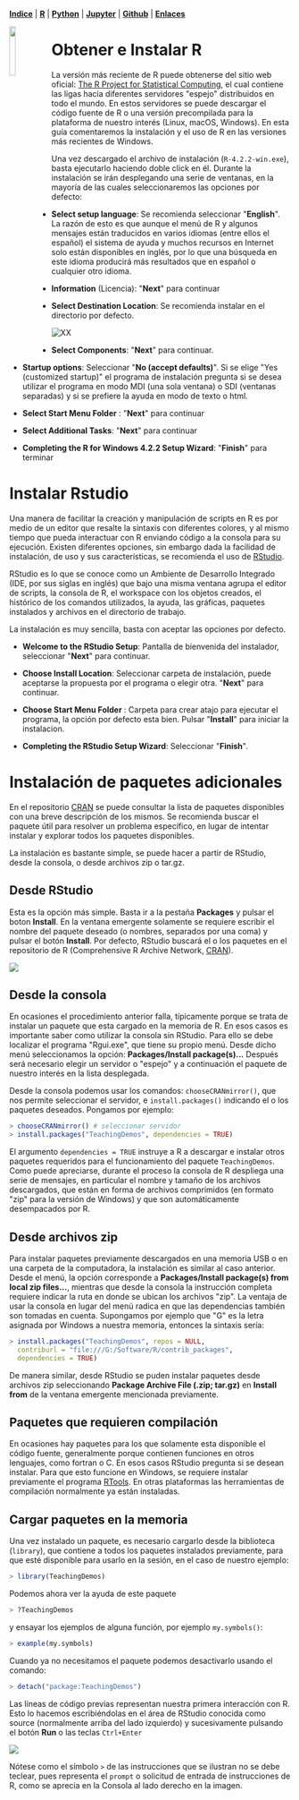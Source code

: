 <p align="left">
<strong><a href="../Indice.md">Indice</a></strong>
|
<strong><a href="../Intro a R/R.md">R</a></strong>
|
<strong><a href="../Intro a Python/Python.md">Python</a></strong>
|
<strong><a href="../Intro a Jupyter/Jupyter.md">Jupyter</a></strong>
|
<strong><a href="../Intro a github/Github.md">Github</a></strong>
|
<strong><a href="../enlaces.md">Enlaces</a></strong>
</p>

<img     style="float: left;" src="OHWe.png" width=15% height=15%>


# Obtener e Instalar R

La versión más reciente de R puede obtenerse del sitio web oficial: [The R Project for Statistical Computing](http://www.r-project.org/), el cual contiene las ligas hacia diferentes servidores "espejo" distribuidos en todo el mundo. En estos servidores se puede descargar el código fuente de R o una versión precompilada para la plataforma de nuestro interés (Linux, macOS, Windows). En esta guía comentaremos la instalación y el uso de R en las versiones más recientes de  Windows.

Una vez descargado el archivo de instalación (`R-4.2.2-win.exe`), basta ejecutarlo haciendo doble click en él. Durante la instalación se irán desplegando una serie de ventanas, en la mayoría de las cuales seleccionaremos las opciones por defecto: 

* **Select setup language**: Se recomienda seleccionar "**English**". La razón de esto es que aunque el menú de R y algunos mensajes están traducidos en varios idiomas (entre ellos el español) el sistema de ayuda y muchos recursos en Internet solo están disponibles en inglés, por lo que una búsqueda en este idioma producirá más resultados que en español o cualquier otro idioma.

* **Information** (Licencia): "**Next**" para continuar

* **Select Destination Location**: Se recomienda instalar en el directorio por defecto.

![](imagenes/cdf3c335d5b3e0235da06be727746d85.png "XX")

* **Select Components**: "**Next**" para continuar.

* **Startup options**: Seleccionar "**No (accept defaults)**". Si se elige "Yes (customized
  startup)" el programa de instalación pregunta si se desea utilizar el programa en
  modo MDI (una sola ventana) o SDI (ventanas separadas) y si se prefiere la ayuda en modo de
  texto o html.

* **Select Start Menu Folder** : "**Next**" para continuar

* **Select Additional Tasks**: "**Next**" para continuar

* **Completing the R for  Windows 4.2.2 Setup Wizard**: "**Finish**" para terminar

# Instalar Rstudio 
Una manera de facilitar la creación y manipulación de scripts en R es por medio de un editor que resalte la sintaxis con diferentes colores, y al mismo tiempo que pueda interactuar con R enviando código a la consola para su ejecución. Existen diferentes opciones, sin embargo dada la facilidad de instalación, de uso y sus características, se recomienda el uso de [RStudio](https://posit.co/download/rstudio-desktop/). 

RStudio es lo que se conoce como un Ambiente de Desarrollo Integrado (IDE, por sus siglas en inglés) que bajo una misma ventana agrupa el editor de scripts, la consola de R, el workspace con los objetos creados, el histórico de los comandos utilizados, la ayuda, las gráficas, paquetes instalados y archivos en el directorio de trabajo.

La instalación es muy sencilla, basta con aceptar las opciones por defecto.

* **Welcome to the RStudio Setup**: Pantalla de bienvenida del instalador, seleccionar "**Next**" para continuar.

* **Choose Install Location**: Seleccionar carpeta de instalación, puede aceptarse la propuesta por el programa o elegir otra. "**Next**" para continuar.

* **Choose Start Menu Folder** : Carpeta para crear atajo para ejecutar el programa, la opción por defecto esta bien. Pulsar "**Install**" para iniciar la instalacion.

* **Completing the RStudio Setup Wizard**: Seleccionar "**Finish**".

# Instalación de paquetes adicionales

En el repositorio [CRAN](https://cran.r-project.org/mirrors.html) se puede consultar la lista de paquetes disponibles con una breve descripción de los mismos. Se recomienda buscar el paquete útil para resolver un problema específico, en lugar de intentar instalar y explorar todos los paquetes disponibles.

La instalación es bastante simple, se puede hacer a partir de RStudio, desde la consola, o desde archivos zip o tar.gz.

## Desde RStudio
Esta es la opción más simple. Basta ir a la pestaña **Packages** y pulsar el boton **Install**. En la ventana emergente solamente se requiere escribir el nombre del paquete deseado (o nombres, separados por una coma) y pulsar el botón **Install**. Por defecto, RStudio buscará el o los paquetes en el repositorio de R (Comprehensive R Archive Network, [CRAN](https://cran.r-project.org/mirrors.html)). 

![](imagenes/InstallPackges.png)

## Desde la consola
En ocasiones el procedimiento anterior falla, típicamente porque se trata de instalar un paquete que esta cargado en la memoria de R. En esos casos es importante saber como utilizar la consola sin RStudio. Para ello se debe localizar el programa "Rgui.exe", que tiene su propio menú. Desde dicho menú seleccionamos la opción: **Packages/Install package(s)...** Después será necesario elegir un servidor o "espejo" y a continuación el paquete de nuestro interés en la lista desplegada. 

Desde la consola podemos usar los comandos: `chooseCRANmirror()`, que nos permite seleccionar el servidor, e `install.packages()`  indicando el o los paquetes deseados. Pongamos por ejemplo:
```r
> chooseCRANmirror() # seleccionar servidor
> install.packages("TeachingDemos", dependencies = TRUE)
```
El argumento `dependencies = TRUE` instruye a R a descargar e instalar otros paquetes requeridos para el funcionamiento del paquete `TeachingDemos`. Como puede apreciarse, durante el proceso la consola de R despliega una serie de mensajes, en particular el nombre y tamaño de los archivos descargados, que están en forma de archivos comprimidos (en formato "zip" para la versión de Windows) y que son automáticamente desempacados por R.

## Desde archivos zip
Para instalar paquetes previamente descargados en una memoria USB o en una carpeta de la computadora, la instalación es similar  al caso anterior. Desde el menú, la opción corresponde a **Packages/Install package(s) from local zip files...**, mientras que desde la consola la instrucción completa requiere indicar la ruta en donde se ubican los archivos "zip". La ventaja de usar la consola en lugar del menú radica en que las dependencias también son tomadas en cuenta. Supongamos por ejemplo que "G" es la letra asignada por Windows a nuestra memoria, entonces la sintaxis sería:
```r
> install.packages("TeachingDemos", repos = NULL,
  contriburl = "file:///G:/Software/R/contrib_packages",
  dependencies = TRUE)
```
De manera similar, desde RStudio se puden instalar paquetes desde archivos zip seleccionando **Package Archive File (.zip; tar.gz)** en **Install from** de la ventana emergente mencionada previamente.

##  Paquetes que requieren compilación
En ocasiones hay paquetes para los que solamente esta disponible el código fuente, generalmente porque contienen funciones en otros lenguajes, como fortran o C. En esos casos RStudio pregunta si se desean instalar. Para que esto funcione en Windows, se requiere instalar previamente el programa [RTools](https://cran.r-project.org/bin/windows/Rtools/). En otras plataformas las herramientas de compilación normalmente ya están instaladas.

## Cargar paquetes en la memoria
Una vez instalado un paquete, es necesario cargarlo desde la biblioteca (`library`), que contiene a todos los paquetes instalados previamente, para que esté disponible para usarlo en la sesión, en el caso de nuestro ejemplo:
```r
> library(TeachingDemos)
```
Podemos ahora ver la ayuda de este paquete
```r
> ?TeachingDemos
```
y ensayar los ejemplos de alguna función, por ejemplo `my.symbols()`:
```r
> example(my.symbols)
```
Cuando ya no necesitamos el paquete podemos desactivarlo usando el comando:
```r
> detach("package:TeachingDemos")
```
Las líneas de código previas representan nuestra primera interacción con R. Esto lo hacemos escribiéndolas en el área de RStudio conocida como source (normalmente arriba del lado izquierdo) y sucesivamente pulsando el botón **Run** o las teclas `Ctrl+Enter`

![](imagenes/RStudio.png)

Nótese como el símbolo `>` de las instrucciones que se ilustran no se debe teclear, pues representa el `prompt` o solicitud de entrada de instrucciones de R, como se aprecia en la Consola al lado derecho en la imagen.


